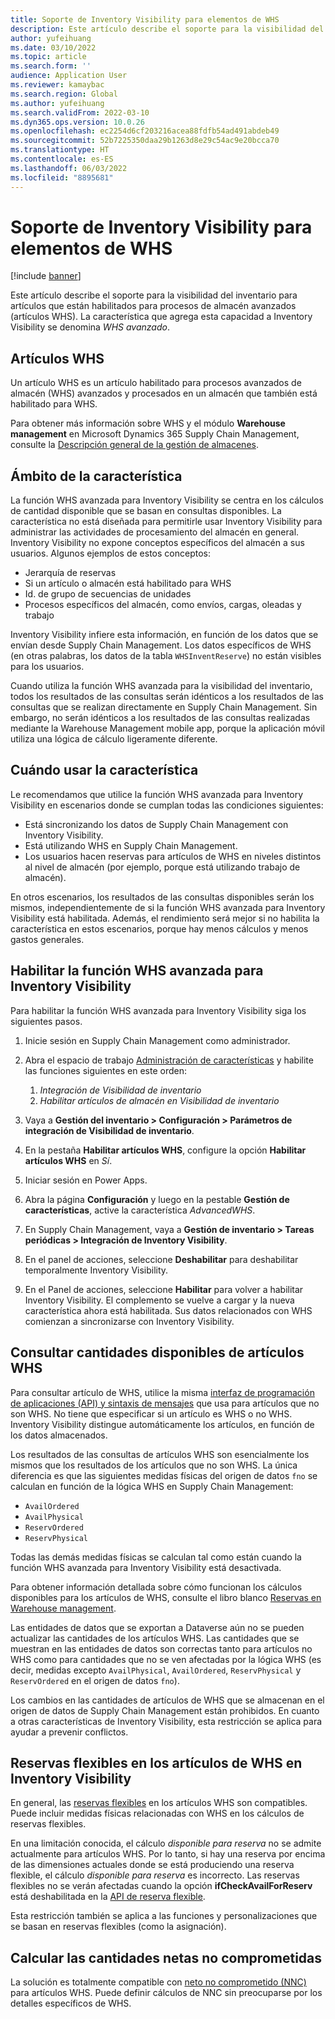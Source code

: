 ```yaml
---
title: Soporte de Inventory Visibility para elementos de WHS
description: Este artículo describe el soporte para la visibilidad del inventario para artículos que están habilitados para procesos de almacén avanzados (artículos WHS).
author: yufeihuang
ms.date: 03/10/2022
ms.topic: article
ms.search.form: ''
audience: Application User
ms.reviewer: kamaybac
ms.search.region: Global
ms.author: yufeihuang
ms.search.validFrom: 2022-03-10
ms.dyn365.ops.version: 10.0.26
ms.openlocfilehash: ec2254d6cf203216acea88fdfb54ad491abdeb49
ms.sourcegitcommit: 52b7225350daa29b1263d8e29c54ac9e20bcca70
ms.translationtype: HT
ms.contentlocale: es-ES
ms.lasthandoff: 06/03/2022
ms.locfileid: "8895681"
---
```

# <a name="inventory-visibility-support-for-whs-items"></a>Soporte de Inventory Visibility para elementos de WHS

[!include [banner](../includes/banner.md)]

Este artículo describe el soporte para la visibilidad del inventario para artículos que están habilitados para procesos de almacén avanzados (artículos WHS). La característica que agrega esta capacidad a Inventory Visibility se denomina *WHS avanzado*.

## <a name="whs-items"></a>Artículos WHS

Un artículo WHS es un artículo habilitado para procesos avanzados de almacén (WHS) avanzados y procesados en un almacén que también está habilitado para WHS.

Para obtener más información sobre WHS y el módulo **Warehouse management** en Microsoft Dynamics 365 Supply Chain Management, consulte la [Descripción general de la gestión de almacenes](../warehousing/warehouse-management-overview.md).

## <a name="scope-of-the-feature"></a>Ámbito de la característica

La función WHS avanzada para Inventory Visibility se centra en los cálculos de cantidad disponible que se basan en consultas disponibles. La característica no está diseñada para permitirle usar Inventory Visibility para administrar las actividades de procesamiento del almacén en general. Inventory Visibility no expone conceptos específicos del almacén a sus usuarios. Algunos ejemplos de estos conceptos:

- Jerarquía de reservas
- Si un artículo o almacén está habilitado para WHS
- Id. de grupo de secuencias de unidades
- Procesos específicos del almacén, como envíos, cargas, oleadas y trabajo

Inventory Visibility infiere esta información, en función de los datos que se envían desde Supply Chain Management. Los datos específicos de WHS (en otras palabras, los datos de la tabla `WHSInventReserve`) no están visibles para los usuarios.

Cuando utiliza la función WHS avanzada para la visibilidad del inventario, todos los resultados de las consultas serán idénticos a los resultados de las consultas que se realizan directamente en Supply Chain Management. Sin embargo, no serán idénticos a los resultados de las consultas realizadas mediante la Warehouse Management mobile app, porque la aplicación móvil utiliza una lógica de cálculo ligeramente diferente.

## <a name="when-to-use-the-feature"></a>Cuándo usar la característica

Le recomendamos que utilice la función WHS avanzada para Inventory Visibility en escenarios donde se cumplan todas las condiciones siguientes:

- Está sincronizando los datos de Supply Chain Management con Inventory Visibility.
- Está utilizando WHS en Supply Chain Management.
- Los usuarios hacen reservas para artículos de WHS en niveles distintos al nivel de almacén (por ejemplo, porque está utilizando trabajo de almacén).

En otros escenarios, los resultados de las consultas disponibles serán los mismos, independientemente de si la función WHS avanzada para Inventory Visibility está habilitada. Además, el rendimiento será mejor si no habilita la característica en estos escenarios, porque hay menos cálculos y menos gastos generales.

## <a name="enable-the-advanced-whs-feature-for-inventory-visibility"></a>Habilitar la función WHS avanzada para Inventory Visibility

Para habilitar la función WHS avanzada para Inventory Visibility siga los siguientes pasos.

1. Inicie sesión en Supply Chain Management como administrador.
1. Abra el espacio de trabajo [Administración de características](../../fin-ops-core/fin-ops/get-started/feature-management/feature-management-overview.md) y habilite las funciones siguientes en este orden:

    1. *Integración de Visibilidad de inventario*
    1. *Habilitar artículos de almacén en Visibilidad de inventario*

1. Vaya a **Gestión del inventario \> Configuración \> Parámetros de integración de Visibilidad de inventario**.
1. En la pestaña **Habilitar artículos WHS**, configure la opción **Habilitar artículos WHS** en *Sí*.
1. Iniciar sesión en Power Apps.
1. Abra la página **Configuración** y luego en la pestable **Gestión de características**, active la característica *AdvancedWHS*.
1. En Supply Chain Management, vaya a **Gestión de inventario \> Tareas periódicas \> Integración de Inventory Visibility**.
1. En el panel de acciones, seleccione **Deshabilitar** para deshabilitar temporalmente Inventory Visibility.
1. En el Panel de acciones, seleccione **Habilitar** para volver a habilitar Inventory Visibility. El complemento se vuelve a cargar y la nueva característica ahora está habilitada. Sus datos relacionados con WHS comienzan a sincronizarse con Inventory Visibility.

## <a name="query-on-hand-quantities-of-whs-items"></a>Consultar cantidades disponibles de artículos WHS

Para consultar artículo de WHS, utilice la misma [interfaz de programación de aplicaciones (API) y sintaxis de mensajes](inventory-visibility-api.md) que usa para artículos que no son WHS. No tiene que especificar si un artículo es WHS o no WHS. Inventory Visibility distingue automáticamente los artículos, en función de los datos almacenados.

Los resultados de las consultas de artículos WHS son esencialmente los mismos que los resultados de los artículos que no son WHS. La única diferencia es que las siguientes medidas físicas del origen de datos `fno` se calculan en función de la lógica WHS en Supply Chain Management:

- `AvailOrdered`
- `AvailPhysical`
- `ReservOrdered`
- `ReservPhysical`

Todas las demás medidas físicas se calculan tal como están cuando la función WHS avanzada para Inventory Visibility está desactivada.

Para obtener información detallada sobre cómo funcionan los cálculos disponibles para los artículos de WHS, consulte el libro blanco [Reservas en Warehouse management](https://www.microsoft.com/download/details.aspx?id=43284).

Las entidades de datos que se exportan a Dataverse aún no se pueden actualizar las cantidades de los artículos WHS. Las cantidades que se muestran en las entidades de datos son correctas tanto para artículos no WHS como para cantidades que no se ven afectadas por la lógica WHS (es decir, medidas excepto `AvailPhysical`, `AvailOrdered`, `ReservPhysical` y `ReservOrdered` en el origen de datos `fno`).

Los cambios en las cantidades de artículos de WHS que se almacenan en el origen de datos de Supply Chain Management están prohibidos. En cuanto a otras características de Inventory Visibility, esta restricción se aplica para ayudar a prevenir conflictos.

## <a name="soft-reservations-on-whs-items-in-inventory-visibility"></a>Reservas flexibles en los artículos de WHS en Inventory Visibility

En general, las [reservas flexibles](inventory-visibility-reservations.md) en los artículos WHS son compatibles. Puede incluir medidas físicas relacionadas con WHS en los cálculos de reservas flexibles. 

En una limitación conocida, el cálculo *disponible para reserva* no se admite actualmente para artículos WHS. Por lo tanto, si hay una reserva por encima de las dimensiones actuales donde se está produciendo una reserva flexible, el cálculo *disponible para reserva* es incorrecto. Las reservas flexibles no se verán afectadas cuando la opción **ifCheckAvailForReserv** está deshabilitada en la [API de reserva flexible](inventory-visibility-api.md#create-one-reservation-event).

Esta restricción también se aplica a las funciones y personalizaciones que se basan en reservas flexibles (como la asignación).

## <a name="calculate-available-to-promise-quantities"></a>Calcular las cantidades netas no comprometidas

La solución es totalmente compatible con [neto no comprometido (NNC)](inventory-visibility-available-to-promise.md) para artículos WHS. Puede definir cálculos de NNC sin preocuparse por los detalles específicos de WHS.
